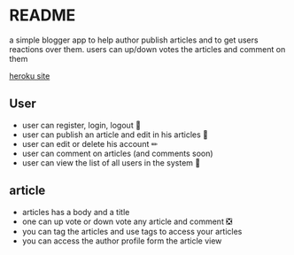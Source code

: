 # README

a simple blogger app to help author publish articles and to get users reactions over them.
users can up/down votes the articles and comment on them

[heroku site](https://hidden-earth-55581.herokuapp.com/)

## User
- user can register, login, logout 👥
- user can publish an article and edit in his articles 📰
- user can edit or delete his account ✏
- user can comment on articles (and comments soon) 
- user can view the list of all users in the system 📃

## article
- articles has a body and a title 
- one can up vote or down vote any article and comment ❎
- you can tag the articles and use tags to access your articles
- you can access the author profile form the article view 
